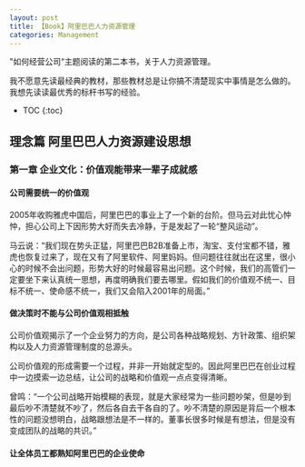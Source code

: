 ```yaml
---
layout: post
title: 【Book】阿里巴巴人力资源管理
categories: Management
---
```


"如何经营公司“主题阅读的第二本书，关于人力资源管理。

我不愿意先读最经典的教材，那些教材总是让你搞不清楚现实中事情是怎么做的。我想先读读最优秀的标杆书写的经验。

* TOC
{:toc}

## 理念篇 阿里巴巴人力资源建设思想

### 第一章 企业文化：价值观能带来一辈子成就感

#### 公司需要统一的价值观

2005年收购雅虎中国后，阿里巴巴的事业上了一个新的台阶。但马云对此忧心忡忡，担心公司上下因形势大好而失去冷静，于是发起了一轮“整风运动”。

马云说：“我们现在势头正猛，阿里巴巴B2B准备上市，淘宝、支付宝都不错，雅虎也恢复过来了，现在又有了阿里软件、阿里妈妈。但问题往往就出在这里，很小心的时候不会出问题，形势大好的时候最容易出问题。这个时候，我们的高管们一定要坐下来认真统一思想，再度明确我们要去哪里。假如我们的价值观不统一、目标不统一、使命感不统一，我们又会陷入2001年的局面。”

#### 做决策时不能与公司价值观相抵触

公司价值观揭示了一个企业努力的方向，是公司各种战略规划、方针政策、组织架构以及人力资源管理制度的总源头。

公司价值观的形成需要一个过程，并非一开始就定型的。因此阿里巴巴在创业过程中一边摸索一边总结，让公司的战略和价值观一点点变得清晰。

曾鸣：“一个公司战略开始模糊的表现，就是大家经常为一些问题吵架，但是吵到最后吵不清楚就不吵了，然后各自去干各自的了。吵不清楚的原因是背后一个根本性的问题没想明白，战略跟想法是不一样的。董事长很多时候是有想法，但是没有变成团队的战略的共识。”

#### 让全体员工都熟知阿里巴巴的企业使命

